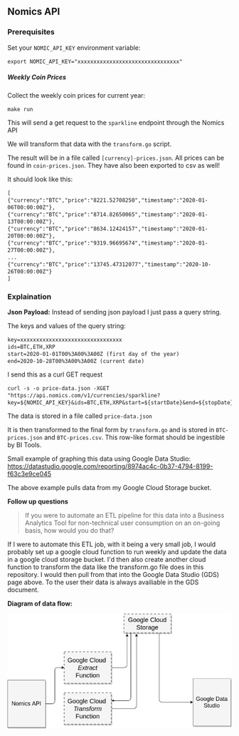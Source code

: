 ## Nomics API

### Prerequisites

Set your `NOMIC_API_KEY` environment variable:

```
export NOMIC_API_KEY="xxxxxxxxxxxxxxxxxxxxxxxxxxxxxxxx"
```

##### Weekly Coin Prices

Collect the weekly coin prices for current year:

```
make run
```

This will send a get request to the `sparkline` endpoint through the Nomics API

We will transform that data with the `transform.go` script.

The result will be in a file called `[currency]-prices.json`. All prices can be found in `coin-prices.json`.
They have also been exported to csv as well!

It should look like this:

```
[
{"currency":"BTC","price":"8221.52708250","timestamp":"2020-01-06T00:00:00Z"},
{"currency":"BTC","price":"8714.82650065","timestamp":"2020-01-13T00:00:00Z"},
{"currency":"BTC","price":"8634.12424157","timestamp":"2020-01-20T00:00:00Z"},
{"currency":"BTC","price":"9319.96695674","timestamp":"2020-01-27T00:00:00Z"},
...
{"currency":"BTC","price":"13745.47312077","timestamp":"2020-10-26T00:00:00Z"}
]
```

### Explaination

**Json Payload:** Instead of sending json payload I just pass a query string.

The keys and values of the query string:
```
key=xxxxxxxxxxxxxxxxxxxxxxxxxxxxxxxx
ids=BTC,ETH,XRP
start=2020-01-01T00%3A00%3A00Z (first day of the year)
end=2020-10-28T00%3A00%3A00Z (current date)
```

I send this as a curl GET request

```
curl -s -o price-data.json -XGET "https://api.nomics.com/v1/currencies/sparkline?key=${NOMIC_API_KEY}&ids=BTC,ETH,XRP&start=${startDate}&end=${stopDate}
```

The data is stored in a file called `price-data.json`

It is then transformed to the final form by `transform.go` and is stored in `BTC-prices.json` and `BTC-prices.csv`.
This row-like format should be ingestible by BI Tools.


Small example of graphing this data using Google Data Studio: https://datastudio.google.com/reporting/8974ac4c-0b37-4794-8199-f63c3e9ce045

The above example pulls data from my Google Cloud Storage bucket.

**Follow up questions**

> If you were to automate an ETL pipeline for this data into a Business Analytics Tool for non-technical user consumption on an on-going basis, how would you do that?


If I were to automate this ETL job, with it being a very small job, I would probably set up a google cloud function to run weekly and update the data in a google cloud storage bucket. I'd then also create another cloud function to transform the data like the transform.go file does in this repository. I would then pull from that into the Google Data Studio (GDS) page above. To the user their data is always availiable in the GDS document.

**Diagram of data flow:**

![ETL Diagram](diagram.png)

